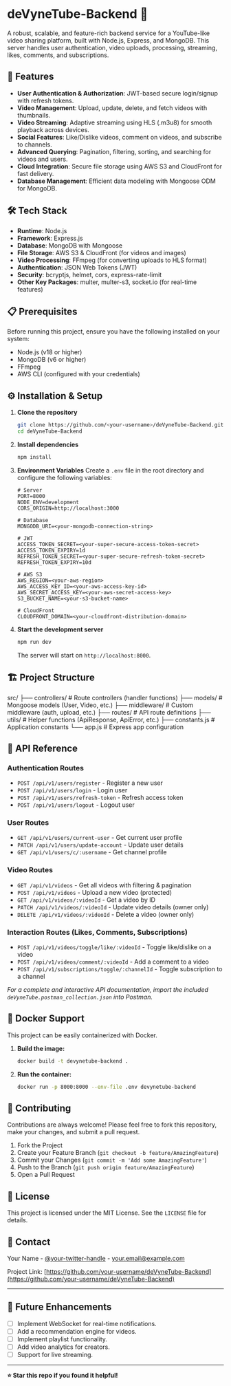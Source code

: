 # deVyneTube-Backend 🎥

A robust, scalable, and feature-rich backend service for a YouTube-like video sharing platform, built with Node.js, Express, and MongoDB. This server handles user authentication, video uploads, processing, streaming, likes, comments, and subscriptions.

## 🚀 Features

-   **User Authentication & Authorization**: JWT-based secure login/signup with refresh tokens.
-   **Video Management**: Upload, update, delete, and fetch videos with thumbnails.
-   **Video Streaming**: Adaptive streaming using HLS (.m3u8) for smooth playback across devices.
-   **Social Features**: Like/Dislike videos, comment on videos, and subscribe to channels.
-   **Advanced Querying**: Pagination, filtering, sorting, and searching for videos and users.
-   **Cloud Integration**: Secure file storage using AWS S3 and CloudFront for fast delivery.
-   **Database Management**: Efficient data modeling with Mongoose ODM for MongoDB.

## 🛠️ Tech Stack

-   **Runtime**: Node.js
-   **Framework**: Express.js
-   **Database**: MongoDB with Mongoose
-   **File Storage**: AWS S3 & CloudFront (for videos and images)
-   **Video Processing**: FFmpeg (for converting uploads to HLS format)
-   **Authentication**: JSON Web Tokens (JWT)
-   **Security**: bcryptjs, helmet, cors, express-rate-limit
-   **Other Key Packages**: multer, multer-s3, socket.io (for real-time features)

## 📋 Prerequisites

Before running this project, ensure you have the following installed on your system:

-   Node.js (v18 or higher)
-   MongoDB (v6 or higher)
-   FFmpeg
-   AWS CLI (configured with your credentials)

## ⚙️ Installation & Setup

1.  **Clone the repository**
    ```bash
    git clone https://github.com/<your-username>/deVyneTube-Backend.git
    cd deVyneTube-Backend
    ```

2.  **Install dependencies**
    ```bash
    npm install
    ```

3.  **Environment Variables**
    Create a `.env` file in the root directory and configure the following variables:
    ```env
    # Server
    PORT=8000
    NODE_ENV=development
    CORS_ORIGIN=http://localhost:3000

    # Database
    MONGODB_URI=<your-mongodb-connection-string>

    # JWT
    ACCESS_TOKEN_SECRET=<your-super-secure-access-token-secret>
    ACCESS_TOKEN_EXPIRY=1d
    REFRESH_TOKEN_SECRET=<your-super-secure-refresh-token-secret>
    REFRESH_TOKEN_EXPIRY=10d

    # AWS S3
    AWS_REGION=<your-aws-region>
    AWS_ACCESS_KEY_ID=<your-aws-access-key-id>
    AWS_SECRET_ACCESS_KEY=<your-aws-secret-access-key>
    S3_BUCKET_NAME=<your-s3-bucket-name>

    # CloudFront
    CLOUDFRONT_DOMAIN=<your-cloudfront-distribution-domain>
    ```

4.  **Start the development server**
    ```bash
    npm run dev
    ```
    The server will start on `http://localhost:8000`.

## 🏗️ Project Structure

src/
├── controllers/ # Route controllers (handler functions)
├── models/ # Mongoose models (User, Video, etc.)
├── middleware/ # Custom middleware (auth, upload, etc.)
├── routes/ # API route definitions
├── utils/ # Helper functions (ApiResponse, ApiError, etc.)
├── constants.js # Application constants
└── app.js # Express app configuration


## 📡 API Reference

### Authentication Routes
-   `POST /api/v1/users/register` - Register a new user
-   `POST /api/v1/users/login` - Login user
-   `POST /api/v1/users/refresh-token` - Refresh access token
-   `POST /api/v1/users/logout` - Logout user

### User Routes
-   `GET /api/v1/users/current-user` - Get current user profile
-   `PATCH /api/v1/users/update-account` - Update user details
-   `GET /api/v1/users/c/:username` - Get channel profile

### Video Routes
-   `GET /api/v1/videos` - Get all videos with filtering & pagination
-   `POST /api/v1/videos` - Upload a new video (protected)
-   `GET /api/v1/videos/:videoId` - Get a video by ID
-   `PATCH /api/v1/videos/:videoId` - Update video details (owner only)
-   `DELETE /api/v1/videos/:videoId` - Delete a video (owner only)

### Interaction Routes (Likes, Comments, Subscriptions)
-   `POST /api/v1/videos/toggle/like/:videoId` - Toggle like/dislike on a video
-   `POST /api/v1/videos/comment/:videoId` - Add a comment to a video
-   `POST /api/v1/subscriptions/toggle/:channelId` - Toggle subscription to a channel

*For a complete and interactive API documentation, import the included `deVyneTube.postman_collection.json` into Postman.*

## 🐳 Docker Support

This project can be easily containerized with Docker.

1.  **Build the image:**
    ```bash
    docker build -t devynetube-backend .
    ```

2.  **Run the container:**
    ```bash
    docker run -p 8000:8000 --env-file .env devynetube-backend
    ```

## 🤝 Contributing

Contributions are always welcome! Please feel free to fork this repository, make your changes, and submit a pull request.

1.  Fork the Project
2.  Create your Feature Branch (`git checkout -b feature/AmazingFeature`)
3.  Commit your Changes (`git commit -m 'Add some AmazingFeature'`)
4.  Push to the Branch (`git push origin feature/AmazingFeature`)
5.  Open a Pull Request

## 📄 License

This project is licensed under the MIT License. See the `LICENSE` file for details.

## 👤 Contact

Your Name - [@your-twitter-handle](https://twitter.com/your-handle) - your.email@example.com

Project Link: [https://github.com/your-username/deVyneTube-Backend](https://github.com/your-username/deVyneTube-Backend)

---

## 🎯 Future Enhancements

-   [ ] Implement WebSocket for real-time notifications.
-   [ ] Add a recommendation engine for videos.
-   [ ] Implement playlist functionality.
-   [ ] Add video analytics for creators.
-   [ ] Support for live streaming.

---

**⭐ Star this repo if you found it helpful!**
